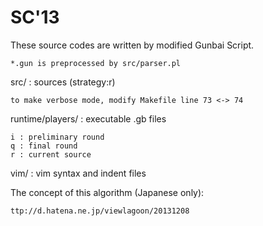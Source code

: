 SC'13
====
These source codes are written by modified Gunbai Script.

	*.gun is preprocessed by src/parser.pl

src/             : sources (strategy:r)

	to make verbose mode, modify Makefile line 73 <-> 74

runtime/players/ : executable .gb files

	i : preliminary round
	q : final round
	r : current source

vim/             : vim syntax and indent files


The concept of this algorithm (Japanese only):

	ttp://d.hatena.ne.jp/viewlagoon/20131208

